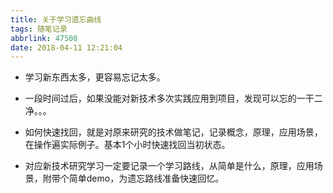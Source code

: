 ```yaml
---
title: 关于学习遗忘曲线
tags: 随笔记录
abbrlink: 47508
date: 2018-04-11 12:21:04
---
```


- 学习新东西太多，更容易忘记太多。
- 一段时间过后，如果没能对新技术多次实践应用到项目，发现可以忘的一干二净。。。

- 如何快速找回，就是对原来研究的技术做笔记，记录概念，原理，应用场景，在操作遍实际例子。基本1个小时快速找回当初状态。
- 对应新技术研究学习一定要记录一个学习路线，从简单是什么，原理，应用场景，附带个简单demo，为遗忘路线准备快速回忆。
